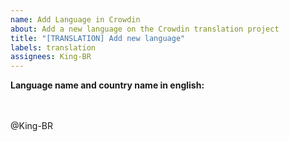 ```yaml
---
name: Add Language in Crowdin
about: Add a new language on the Crowdin translation project
title: "[TRANSLATION] Add new language"
labels: translation
assignees: King-BR
---
```


**Language name and country name in english:**

<!-- Name of the language and of the country in english, and, if you know, the language code
e.g: English (United States) (en-US), English (United Kingdom) (en-UK), Russian (Russia) (ru-RU),
Portuguese (Brazil) (pt-BR), Portuguese (Portugal) (pt-PT), Greek (Greece) (el-GR) etc...  -->

<!-- Don't delete below this -->

<br><br>
@King-BR
